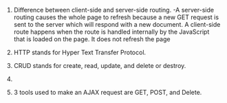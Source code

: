 1. Difference between client-side and server-side routing. 
    -A server-side routing causes the whole page to refresh because a new GET request is sent to the server which will respond with a new document. A client-side route happens when the route is handled internally by the JavaScript that is loaded on the page. It does not refresh the page 

2. HTTP stands for Hyper Text Transfer Protocol.

3. CRUD stands for create, read, update, and delete or destroy.

4. 

5. 3 tools used to make an AJAX request are GET, POST, and Delete.